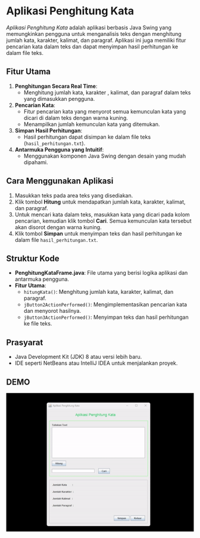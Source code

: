 # Aplikasi Penghitung Kata

*Aplikasi Penghitung Kata* adalah aplikasi berbasis Java Swing yang memungkinkan pengguna untuk menganalisis teks dengan menghitung jumlah kata, karakter, kalimat, dan paragraf. Aplikasi ini juga memiliki fitur pencarian kata dalam teks dan dapat menyimpan hasil perhitungan ke dalam file teks.

## Fitur Utama

1. **Penghitungan Secara Real Time**:
   - Menghitung jumlah kata, karakter , kalimat, dan paragraf dalam teks yang dimasukkan pengguna.
2. **Pencarian Kata**:
   - Fitur pencarian kata yang menyorot semua kemunculan kata yang dicari di dalam teks dengan warna kuning.
   - Menampilkan jumlah kemunculan kata yang ditemukan.
3. **Simpan Hasil Perhitungan**:
   - Hasil perhitungan dapat disimpan ke dalam file teks (`hasil_perhitungan.txt`).
4. **Antarmuka Pengguna yang Intuitif**:
   - Menggunakan komponen Java Swing dengan desain yang mudah dipahami.

## Cara Menggunakan Aplikasi

1. Masukkan teks pada area teks yang disediakan.
2. Klik tombol **Hitung** untuk mendapatkan jumlah kata, karakter, kalimat, dan paragraf.
3. Untuk mencari kata dalam teks, masukkan kata yang dicari pada kolom pencarian, kemudian klik tombol **Cari**. Semua kemunculan kata tersebut akan disorot dengan warna kuning.
4. Klik tombol **Simpan** untuk menyimpan teks dan hasil perhitungan ke dalam file `hasil_perhitungan.txt`.

## Struktur Kode

- **PenghitungKataFrame.java**: File utama yang berisi logika aplikasi dan antarmuka pengguna.
- **Fitur Utama**:
  - `hitungKata()`: Menghitung jumlah kata, karakter, kalimat, dan paragraf.
  - `jButton2ActionPerformed()`: Mengimplementasikan pencarian kata dan menyorot hasilnya.
  - `jButton3ActionPerformed()`: Menyimpan teks dan hasil perhitungan ke file teks.

## Prasyarat

- Java Development Kit (JDK) 8 atau versi lebih baru.
- IDE seperti NetBeans atau IntelliJ IDEA untuk menjalankan proyek.

## DEMO
![Demo Aplikasi](Demo.gif)
